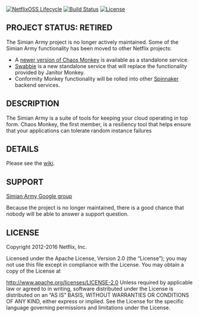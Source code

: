 [![NetflixOSS Lifecycle](https://img.shields.io/osslifecycle/Netflix/chaosmonkey.svg)](OSSMETADATA)
[![Build Status](https://travis-ci.org/Netflix/SimianArmy.svg?branch=master)](https://travis-ci.org/Netflix/SimianArmy)
[![License](https://img.shields.io/badge/License-Apache%202.0-blue.svg)](https://opensource.org/licenses/Apache-2.0)

## PROJECT STATUS: RETIRED

The Simian Army project is no longer actively maintained. Some of the Simian
Army functionality has been moved to other Netflix projects:

* A [newer version of Chaos Monkey](https://github.com/netflix/chaosmonkey) is available as a standalone service.
* [Swabbie] is a new standalone service that will replace the functionality provided by Janitor Monkey.
* Conformity Monkey functionality will be rolled into other [Spinnaker] backend services.


[Swabbie]: https://github.com/spinnaker/swabbie
[Spinnaker]: https://www.spinnaker.io/

## DESCRIPTION

The Simian Army is a suite of tools for keeping your cloud operating in top
form.  Chaos Monkey, the first member, is a resiliency tool that helps ensure
that your applications can tolerate random instance failures



## DETAILS

Please see the [wiki](https://github.com/Netflix/SimianArmy/wiki).

## SUPPORT

[Simian Army Google group](http://groups.google.com/group/simianarmy-users)

Because the project is no longer maintained, there is a good chance that nobody will be able to answer a support question.

## LICENSE

Copyright 2012-2016 Netflix, Inc.

Licensed under the Apache License, Version 2.0 (the “License”); you may not use this file except in
compliance with the License. You may obtain a copy of the License at

http://www.apache.org/licenses/LICENSE-2.0
Unless required by applicable law or agreed to in writing, software distributed under the License is
distributed on an “AS IS” BASIS, WITHOUT WARRANTIES OR CONDITIONS OF ANY KIND, either express or
implied. See the License for the specific language governing permissions and limitations under the
License.
